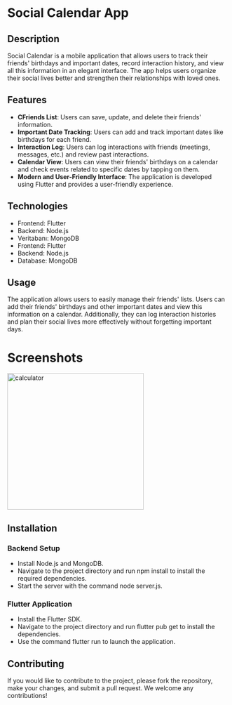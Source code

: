 # Social Calendar App

## Description

Social Calendar is a mobile application that allows users to track their friends' birthdays and important dates, record interaction history, and view all this information in an elegant interface. The app helps users organize their social lives better and strengthen their relationships with loved ones.

## Features

- **CFriends List**: Users can save, update, and delete their friends' information.
- **Important Date Tracking**: Users can add and track important dates like birthdays for each friend.
- **Interaction Log**: Users can log interactions with friends (meetings, messages, etc.) and review past interactions.
- **Calendar View**: Users can view their friends' birthdays on a calendar and check events related to specific dates by tapping on them.
- **Modern and User-Friendly Interface**: The application is developed using Flutter and provides a user-friendly experience.

## Technologies

- Frontend: Flutter
- Backend: Node.js
- Veritabanı: MongoDB
- Frontend: Flutter
- Backend: Node.js
- Database: MongoDB


## Usage

The application allows users to easily manage their friends' lists. Users can add their friends' birthdays and other important dates and view this information on a calendar. Additionally, they can log interaction histories and plan their social lives more effectively without forgetting important days.

# Screenshots
<img width="311" alt="calculator" src="https://github.com/user-attachments/assets/f44cff6d-85c7-402e-b014-7fd6e8eec4e8">   


## Installation

### Backend Setup
- Install Node.js and MongoDB.
- Navigate to the project directory and run npm install to install the required dependencies.
- Start the server with the command node server.js.

### Flutter Application
- Install the Flutter SDK.
- Navigate to the project directory and run flutter pub get to install the dependencies.
- Use the command flutter run to launch the application.

## Contributing

If you would like to contribute to the project, please fork the repository, make your changes, and submit a pull request. We welcome any contributions!

 
